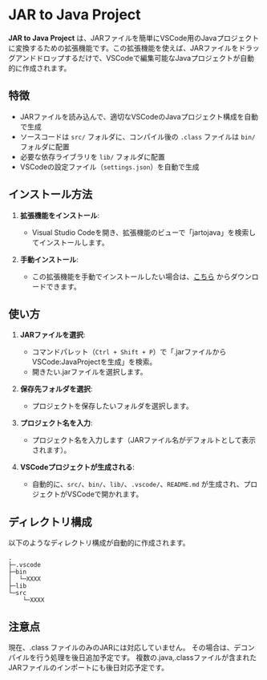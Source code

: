 # JAR to Java Project

**JAR to Java Project** は、JARファイルを簡単にVSCode用のJavaプロジェクトに変換するための拡張機能です。この拡張機能を使えば、JARファイルをドラッグアンドドロップするだけで、VSCodeで編集可能なJavaプロジェクトが自動的に作成されます。

## 特徴
- JARファイルを読み込んで、適切なVSCodeのJavaプロジェクト構成を自動で生成
- ソースコードは `src/` フォルダに、コンパイル後の `.class` ファイルは `bin/` フォルダに配置
- 必要な依存ライブラリを `lib/` フォルダに配置
- VSCodeの設定ファイル（`settings.json`）を自動で生成

## インストール方法
1. **拡張機能をインストール**:
   - Visual Studio Codeを開き、拡張機能のビューで「jartojava」を検索してインストールします。

2. **手動インストール**:
   - この拡張機能を手動でインストールしたい場合は、[こちら](https://marketplace.visualstudio.com/) からダウンロードできます。

## 使い方
1. **JARファイルを選択**:
   - コマンドパレット（`Ctrl + Shift + P`）で「.jarファイルからVSCode:JavaProjectを生成」を検索。
   - 開きたい.jarファイルを選択します。

2. **保存先フォルダを選択**:
   - プロジェクトを保存したいフォルダを選択します。

3. **プロジェクト名を入力**:
   - プロジェクト名を入力します（JARファイル名がデフォルトとして表示されます）。

4. **VSCodeプロジェクトが生成される**:
   - 自動的に、`src/`、`bin/`、`lib/`、`.vscode/`、`README.md` が生成され、プロジェクトがVSCodeで開かれます。

## ディレクトリ構成
以下のようなディレクトリ構成が自動的に作成されます。
```
.
├─.vscode
├─bin
│  └─XXXX
├─lib
└─src
    └─XXXX
```

## 注意点
現在、.class ファイルのみのJARには対応していません。
その場合は、デコンパイルを行う処理を後日追加予定です。
複数の.java,.classファイルが含まれたJARファイルのインポートにも後日対応予定です。